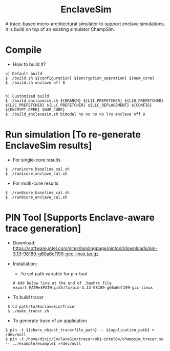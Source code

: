 <p align="center">
  <h1 align="center"> EnclaveSim </h1>
  <p> A trace-based micro-architectural simulator to support enclave simulations. It is build on top of an existing simulator ChampSim.</p>

# Compile

* How to build it?

```
a) Default build
$ ./build.sh ${configuration} ${encryption_operation} ${num_core}
$ ./build.sh enclave off 8


b) Customized build
$ ./build_enclavesim.sh ${BRANCH} ${L1I_PREFETCHER} ${L1D_PREFETCHER} ${L2C_PREFETCHER} ${LLC_PREFETCHER} ${LLC_REPLACEMENT} ${CONFIG} ${ENCRYPT_OPER} $NUM_CORE}
$ ./build_enclavesim.sh bimodal no no no no lru enclave off 8

```

# Run simulation [To re-generate EnclaveSim results]

* For single-core results 

```
$ ./run1core_baseline_cal.sh
$ ./run1core_enclave_cal.sh
```
* For multi-core results 

```
$ ./run8core_baseline_cal.sh
$ ./run8core_enclave_cal.sh
```

# PIN Tool [Supports Enclave-aware trace generation]
 
* Download: https://software.intel.com/sites/landingpage/pintool/downloads/pin-3.13-98189-g60a6ef199-gcc-linux.tar.gz

* Installation:

   * To set path variable for pin-tool

    ```
    # Add below line at the end of .bashrc file 
    export PATH=$PATH:path/to/pin-3.13-98189-g60a6ef199-gcc-linux
    ```

* To build tracer

 ```
  $ cd path/to/EnclaveSim/Tracer
  $ ./make_tracer.sh 
 ```

* To generate trace of an application

```
$ pin -t ${share_object_tracerfile_path} -- ${application_path} > /dev/null
$ pin -t /home/dixit/EnclaveSim/tracer/obj-intel64/champsim_tracer.so -- ../example/example1 >/dev/null
```
